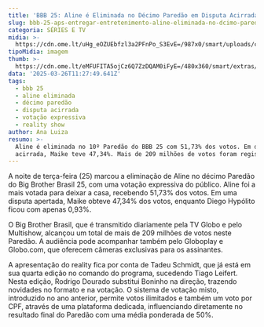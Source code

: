 ```yaml
---
title: 'BBB 25: Aline é Eliminada no Décimo Paredão em Disputa Acirrada'
slug: bbb-25-aps-entregar-entretenimento-aline-eliminada-no-dcimo-paredo
categoria: SÉRIES E TV
midia: >-
  https://cdn.ome.lt/uHg_eOZUEbfzl3a2PFnPo_S3EvE=/987x0/smart/uploads/conteudo/fotos/bbb25-aline-indicada_iPLfei2.jpg
tipoMidia: imagem
thumb: >-
  https://cdn.ome.lt/eMFUFITA5ojCz6Q7ZzDQAM0iFyE=/480x360/smart/extras/conteudos/bbb25-aline-indicada-peq_qrTNVGn.jpg
data: '2025-03-26T11:27:49.641Z'
tags:
  - bbb 25
  - aline eliminada
  - décimo paredão
  - disputa acirrada
  - votação expressiva
  - reality show
author: Ana Luiza
resumo: >-
  Aline é eliminada no 10º Paredão do BBB 25 com 51,73% dos votos. Em disputa
  acirrada, Maike teve 47,34%. Mais de 209 milhões de votos foram registrados.
---
```


A noite de terça-feira (25) marcou a eliminação de Aline no décimo Paredão do Big Brother Brasil 25, com uma votação expressiva do público. Aline foi a mais votada para deixar a casa, recebendo 51,73% dos votos. Em uma disputa apertada, Maike obteve 47,34% dos votos, enquanto Diego Hypólito ficou com apenas 0,93%.

O Big Brother Brasil, que é transmitido diariamente pela TV Globo e pelo Multishow, alcançou um total de mais de 209 milhões de votos neste Paredão. A audiência pode acompanhar também pelo Globoplay e Globo.com, que oferecem câmeras exclusivas para os assinantes.

A apresentação do reality fica por conta de Tadeu Schmidt, que já está em sua quarta edição no comando do programa, sucedendo Tiago Leifert. Nesta edição, Rodrigo Dourado substitui Boninho na direção, trazendo novidades no formato e na votação. O sistema de votação misto, introduzido no ano anterior, permite votos ilimitados e também um voto por CPF, através de uma plataforma dedicada, influenciando diretamente no resultado final do Paredão com uma média ponderada de 50%.
